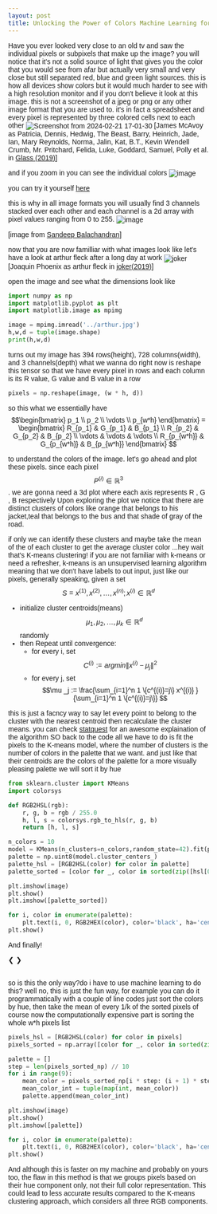 ```yaml
---
layout: post
title: Unlocking the Power of Colors Machine Learning for Image Scene Palettes
---
```

Have you ever looked very close to an old tv and saw the individual pixels or subpixels that make up the image? you will notice that it's  not a solid source of light that gives you the color that you would see from afar but actually very small and very close but still separated red, blue and green light sources.
this is how all devices show colors but it would much harder to see with a high resolution monitor and if you don't believe it look at this image. this is not a screenshot of a jpeg or png or any other image format that you are used to. it's in fact a spreadsheet and every pixel is represented by three colored cells next to each other
![Screenshot from 2024-02-21 17-01-30](https://github.com/mgama1/mgama1.github.io/assets/40968723/ee1f466f-bd78-45b0-822e-6a86d3ed2c5f)
[James McAvoy as Patricia, Dennis, Hedwig, The Beast, Barry, Heinrich, Jade, Ian, Mary Reynolds, Norma, Jalin, Kat, B.T., Kevin Wendell Crumb, Mr. Pritchard, Felida, Luke, Goddard, Samuel, Polly et al. in [Glass (2019)](https://www.imdb.com/title/tt6823368/mediaviewer/rm1132094464?ft0=name&fv0=nm0564215&ft1=image_type&fv1=still_frame&ref_=tt_ch)]



and if you zoom in you can see the individual colors
![image](https://github.com/mgama1/mgama1.github.io/assets/40968723/b7ce6cbe-db60-4578-9a11-7bbba35be362)

you can try it yourself [here](http://github.andrewt.net/mosaic/)


this is why in all image formats you will usually find 3 channels stacked over each other and each channel is a 2d array 
with pixel values ranging from 0 to 255.
![image](https://github.com/mgama1/mgama1.github.io/assets/40968723/6da8826d-e965-47f5-966d-3a23857f3c68)

[image from [ Sandeep Balachandran](https://res.cloudinary.com/practicaldev/image/fetch/s--BXoVOWNw--/c_limit%2Cf_auto%2Cfl_progressive%2Cq_auto%2Cw_880/https://i.ibb.co/yyDtW47/own2d.png)]

now that you are now familliar with what images look like let's have a look at arthur fleck after a long day at work
![joker](https://github.com/mgama1/mgama1.github.io/assets/40968723/7fd1674e-c968-4ca0-92f6-128fc12cfe35)
[Joaquin Phoenix as arthur fleck in [joker(2019)](https://www.imdb.com/title/tt7286456/mediaviewer/rm2020643841/)]

open the image and see what the dimensions look like
```python
import numpy as np
import matplotlib.pyplot as plt
import matplotlib.image as mpimg

image = mpimg.imread('../arthur.jpg')
h,w,d = tuple(image.shape)
print(h,w,d)
```
turns out my image has 394 rows(height), 728 columns(width), and 3 channels(depth)
what we wanna do right now is reshape this tensor so that we have every pixel in rows and each column is its R value, G value and B value in a row
```python
pixels = np.reshape(image, (w * h, d))
```
so this what we essentially have
$$\begin{bmatrix} p_1 \\ p_2  \\ \vdots \\ p_{w*h} \end{bmatrix} = \begin{bmatrix} R_{p_1} & G_{p_1} &  B_{p_1}  \\ R_{p_2} & G_{p_2} &  B_{p_2}  \\ \vdots  & \vdots & \vdots \\ R_{p_{w*h}} & G_{p_{w*h}} &  B_{p_{w*h}} \end{bmatrix}  $$


to understand the colors of the image. let's go ahead and plot these pixels. since each pixel $$P^{(i)} \in \mathbb{R}^3$$. we are gonna need a 3d plot where each axis represents R , G , B respectively 
Upon exploring the plot we notice that there are distinct clusters of colors like orange that belongs to his jacket,teal that belongs to the bus and that shade of gray of the road.

<div id="plot"></div>
<script>
const image = new Image();
image.src = 'https://i.imgur.com/BHsT2Un.jpg'; // Replace 'https://example.com/joker.jpg' with the actual URL of your image
image.crossOrigin = 'Anonymous'; // Set crossOrigin to 'Anonymous' to allow access to the image's pixel data
image.onload = () => {
  const canvas = document.createElement('canvas');
  canvas.width = image.width;
  canvas.height = image.height;
  const ctx = canvas.getContext('2d');
  ctx.drawImage(image, 0, 0);
  const imageData = ctx.getImageData(0, 0, canvas.width, canvas.height).data;
  
  const pixels = [];
  for (let i = 0; i < imageData.length; i += 4) {
    pixels.push([imageData[i], imageData[i + 1], imageData[i + 2]]);
  }
  
  const sampleIndices = [];
  while (sampleIndices.length < 2000) {
    const index = Math.floor(Math.random() * pixels.length);
    if (!sampleIndices.includes(index)) {
      sampleIndices.push(index);
    }
  }
  
  const sampledPixels = sampleIndices.map(index => pixels[index]);
  
  const colors = sampledPixels.map(rgb => `rgb(${rgb.join(',')})`);
  
  const rgbStrings = sampledPixels.map(rgb => `R: ${rgb[0]}, G: ${rgb[1]}, B: ${rgb[2]}`);
  
  const trace = {
    x: sampledPixels.map(rgb => rgb[0]),
    y: sampledPixels.map(rgb => rgb[1]),
    z: sampledPixels.map(rgb => rgb[2]),
    mode: 'markers',
    marker: {
      size: 3,
      color: colors
    },
    text: rgbStrings,
    type: 'scatter3d'
  };
  
 const layout = {
  scene: {
    xaxis: { title: 'R' },
    yaxis: { title: 'G' },
    zaxis: { title: 'B' },
    camera: {
      eye: { x: 0, y: -1, z: 0 }, // Initial position of the camera
      center: { x: 0, y: 0, z: 0 }, // Point the camera is looking at
      up: { x: 0, y: 0, z: 1 } // Up direction of the camera
    }
  },
  width: 800,
  height: 800
};
  
  const data = [trace];
  
  Plotly.newPlot('plot', data, layout);
};

</script>

if only we can identify these clusters and maybe take the mean of the of each cluster to get the average cluster color ...hey wait that's K-means clustering! 
if you are not familiar with k-means or need a refresher,
k-means is an unsupervised learning algorithm meaning that we don't have labels to out input, just like our pixels, generally speaking,
given a set $$S = x^{(1)},x^{(2)}, \ldots , x^{(n)} ; x^{(i)} \in \mathbb{R}^d $$ 
- initialize cluster centroids(means) $$ \mu _1,\mu _2, \ldots ,\mu _k \in \mathbb{R}^d $$ randomly
- then Repeat until convergence:
  - for every i, set $$C^{(i)} := argmin \| x^{(i)} -\mu _j \|^2 $$
  - for every j, set $$\mu _j := \frac{\sum_{i=1}^n 1 \{c^{(i)}=j\} x^{(i)} }{\sum_{i=1}^n 1 \{c^{(i)}=j\}} $$

this is just a facncy way to say let every point to belong to the cluster with the nearest centroid then recalculate the cluster means.
you can check [statquest](https://www.youtube.com/watch?v=4b5d3muPQmA&t=113s) for an awesome explaination of the algorithm
SO back to the code 
all we have to do is fit the pixels to the K-means model, where the number of clusters is the number of colors in the palette that we want. and just like that their centroids are the colors of the palette
for a more visually pleasing palette we will sort it by hue
```python
from sklearn.cluster import KMeans
import colorsys

def RGB2HSL(rgb):
    r, g, b = rgb / 255.0
    h, l, s = colorsys.rgb_to_hls(r, g, b)
    return [h, l, s]

n_colors = 10
model = KMeans(n_clusters=n_colors,random_state=42).fit(pixels)
palette = np.uint8(model.cluster_centers_)
palette_hsl = [RGB2HSL(color) for color in palette]
palette_sorted = [color for _, color in sorted(zip([hsl[0] for hsl in palette_hsl], palette))]

plt.imshow(image)
plt.show()
plt.imshow([palette_sorted])

for i, color in enumerate(palette):
    plt.text(i, 0, RGB2HEX(color), color='black', ha='center', va='center', fontsize=6)
plt.show()
```

And finally!

<html>
<head>
<meta name="viewport" content="width=device-width, initial-scale=1">
<style>
* {box-sizing: border-box}
body {font-family: Verdana, sans-serif; margin:0}
.mySlides {display: none}
img {vertical-align: middle;}

/* Slideshow container */
.slideshow-container {
  max-width: 1000px;
  position: relative;
  margin: auto;
}

/* Next & previous buttons */
.prev, .next {
  cursor: pointer;
  position: absolute;
  top: 50%;
  width: auto;
  padding: 16px;
  margin-top: -22px;
  color: white;
  font-weight: bold;
  font-size: 18px;
  transition: 0.6s ease;
  border-radius: 0 3px 3px 0;
  user-select: none;
}

/* Position the "next button" to the right */
.next {
  right: 0;
  border-radius: 3px 0 0 3px;
}

/* On hover, add a black background color with a little bit see-through */
.prev:hover, .next:hover {
  background-color: rgba(0,0,0,0.8);
}

/* Caption text */
.text {
  color: #000000;
  background-color:#ffffff;
  font-size: 15px;
  padding: 8px 12px;
  position: absolute;
  bottom: -14px;
  width: 100%;
  text-align: center;
}

/* Number text (1/4 etc) */
.numbertext {
  color: #000000;
  font-size: 12px;
  padding: 8px 12px;
  position: absolute;
  top: 0;
}

/* The dots/bullets/indicators */
.dot {
  cursor: pointer;
  height: 15px;
  width: 15px;
  margin: 0 2px;
  background-color: #bbb;
  border-radius: 50%;
  display: inline-block;
  transition: background-color 0.6s ease;
}

.active, .dot:hover {
  background-color: #717171;
}

/* Fading animation */
.fade {
  animation-name: fade;
  animation-duration: 1.5s;
}

@keyframes fade {
  from {opacity: .4} 
  to {opacity: 1}
}

/* On smaller screens, decrease text size */
@media only screen and (max-width: 300px) {
  .prev, .next,.text {font-size: 11px}
}
</style>
</head>
<body>

<div class="slideshow-container">

<div class="mySlides fade">
  <div class="numbertext">1 / 5</div>
  <img src="https://i.imgur.com/tsSGlj2.jpg" style="width:100%">
  <div class="text">Joaquin Phoenix as arthur fleck in joker(2019)</div>
</div>

<div class="mySlides fade">
  <div class="numbertext">2 / 5</div>
  <img src="https://i.imgur.com/zW1uBDA.png" style="width:100%">
  <div class="text">James McAvoy as The Horde in Glass (2019)</div>
</div>

<div class="mySlides fade">
  <div class="numbertext">3 / 5</div>
  <img src="https://i.imgur.com/q2csYfT.png" style="width:100%">
  <div class="text">Ana de Armas as Dani Miranda in The Gray Man (2022)</div>
</div>

<div class="mySlides fade">
  <div class="numbertext">4 / 5</div>
  <img src="https://i.imgur.com/NSW1cal.png" style="width:100%">
  <div class="text">Kara Hayward as Suzy Bishop in Moonrise Kingdom(2012)</div>
</div>

<div class="mySlides fade">
  <div class="numbertext">5 / 5</div>
  <img src="https://i.imgur.com/wWlOsEX.png" style="width:100%">
  <div class="text">Léa Seydoux as Madeleine Swann in No Time to Die (2021)</div>
</div>


<a class="prev" onclick="plusSlides(-1)">❮</a>
<a class="next" onclick="plusSlides(1)">❯</a>

</div>
<br>

<div style="text-align:center">
  <span class="dot" onclick="currentSlide(1)"></span> 
  <span class="dot" onclick="currentSlide(2)"></span> 
  <span class="dot" onclick="currentSlide(3)"></span> 
  <span class="dot" onclick="currentSlide(4)"></span> 
  <span class="dot" onclick="currentSlide(5)"></span> 

</div>

<script>
let slideIndex = 1;
showSlides(slideIndex);

function plusSlides(n) {
  showSlides(slideIndex += n);
}

function currentSlide(n) {
  showSlides(slideIndex = n);
}

function showSlides(n) {
  let i;
  let slides = document.getElementsByClassName("mySlides");
  let dots = document.getElementsByClassName("dot");
  if (n > slides.length) {slideIndex = 1}    
  if (n < 1) {slideIndex = slides.length}
  for (i = 0; i < slides.length; i++) {
    slides[i].style.display = "none";  
  }
  for (i = 0; i < dots.length; i++) {
    dots[i].className = dots[i].className.replace(" active", "");
  }
  slides[slideIndex-1].style.display = "block";  
  dots[slideIndex-1].className += " active";
}
</script>

</body>
</html> 
so is this the only way?do i have to use machine learning to do this?
well no, this is just the fun way, for example you can do it programmatically with a couple of line codes
just sort the colors by hue, then take the mean of every 1/k of the sorted pixels 
of course now the computationally expensive part is sorting the whole w*h pixels list

```python
pixels_hsl = [RGB2HSL(color) for color in pixels]
pixels_sorted = np.array([color for _, color in sorted(zip([hsl[0] for hsl in pixels_hsl], pixels), key=lambda x: x[0])])

palette = []
step = len(pixels_sorted_np) // 10
for i in range(9):
    mean_color = pixels_sorted_np[i * step: (i + 1) * step].mean(axis=0)
    mean_color_int = tuple(map(int, mean_color))
    palette.append(mean_color_int)

plt.imshow(image)
plt.show()
plt.imshow([palette])

for i, color in enumerate(palette):
    plt.text(i, 0, RGB2HEX(color), color='black', ha='center', va='center', fontsize=6)
plt.show()
```

And although this is faster on my machine and probably on yours too, the flaw in this method is that we groups pixels based on their hue component only, not their full color representation. This could lead to less accurate results compared to the K-means clustering approach, which considers all three RGB components.
